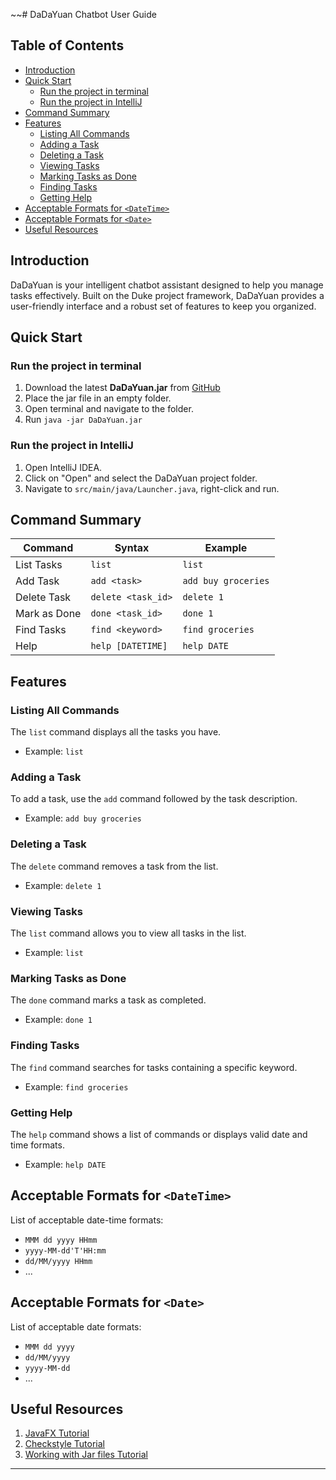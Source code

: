 ~~# DaDaYuan Chatbot User Guide

## Table of Contents

- [Introduction](#introduction)
- [Quick Start](#quick-start)
    - [Run the project in terminal](#run-the-project-in-terminal)
    - [Run the project in IntelliJ](#run-the-project-in-intellij)
- [Command Summary](#command-summary)
- [Features](#features)
    * [Listing All Commands](#listing-all-commands)
    * [Adding a Task](#adding-a-task)
    * [Deleting a Task](#deleting-a-task)
    * [Viewing Tasks](#viewing-tasks)
    * [Marking Tasks as Done](#marking-tasks-as-done)
    * [Finding Tasks](#finding-tasks)
    * [Getting Help](#getting-help)
- [Acceptable Formats for `<DateTime>`](#acceptable-formats-for-datetime)
- [Acceptable Formats for `<Date>`](#acceptable-formats-for-date)
- [Useful Resources](#useful-resources)

## Introduction

DaDaYuan is your intelligent chatbot assistant designed to help you manage tasks effectively. Built on the Duke project framework, DaDaYuan provides a user-friendly interface and a robust set of features to keep you organized.

## Quick Start

### Run the project in terminal

1. Download the latest **DaDaYuan.jar** from [GitHub](#)
2. Place the jar file in an empty folder.
3. Open terminal and navigate to the folder.
4. Run `java -jar DaDaYuan.jar`

### Run the project in IntelliJ

1. Open IntelliJ IDEA.
2. Click on "Open" and select the DaDaYuan project folder.
3. Navigate to `src/main/java/Launcher.java`, right-click and run.

## Command Summary

| Command       | Syntax                             | Example                      |
| ------------- | ---------------------------------- | ---------------------------- |
| List Tasks    | `list`                             | `list`                        |
| Add Task      | `add <task>`                       | `add buy groceries`          |
| Delete Task   | `delete <task_id>`                 | `delete 1`                   |
| Mark as Done  | `done <task_id>`                   | `done 1`                     |
| Find Tasks    | `find <keyword>`                   | `find groceries`             |
| Help          | `help [DATETIME]`                  | `help DATE`                  |

## Features

### Listing All Commands
The `list` command displays all the tasks you have.
- Example: `list`

### Adding a Task
To add a task, use the `add` command followed by the task description.
- Example: `add buy groceries`

### Deleting a Task
The `delete` command removes a task from the list.
- Example: `delete 1`

### Viewing Tasks
The `list` command allows you to view all tasks in the list.
- Example: `list`

### Marking Tasks as Done
The `done` command marks a task as completed.
- Example: `done 1`

### Finding Tasks
The `find` command searches for tasks containing a specific keyword.
- Example: `find groceries`

### Getting Help
The `help` command shows a list of commands or displays valid date and time formats.
- Example: `help DATE`

## Acceptable Formats for `<DateTime>`

List of acceptable date-time formats:
- `MMM dd yyyy HHmm`
- `yyyy-MM-dd'T'HH:mm`
- `dd/MM/yyyy HHmm`
- ...

## Acceptable Formats for `<Date>`

List of acceptable date formats:
- `MMM dd yyyy`
- `dd/MM/yyyy`
- `yyyy-MM-dd`
- ...

## Useful Resources

1. [JavaFX Tutorial](https://se-education.org/guides/tutorials/javaFx.html)
2. [Checkstyle Tutorial](https://se-education.org/guides/tutorials/checkstyle.html)
3. [Working with Jar files Tutorial](https://se-education.org/guides/tutorials/jar.html)

---

